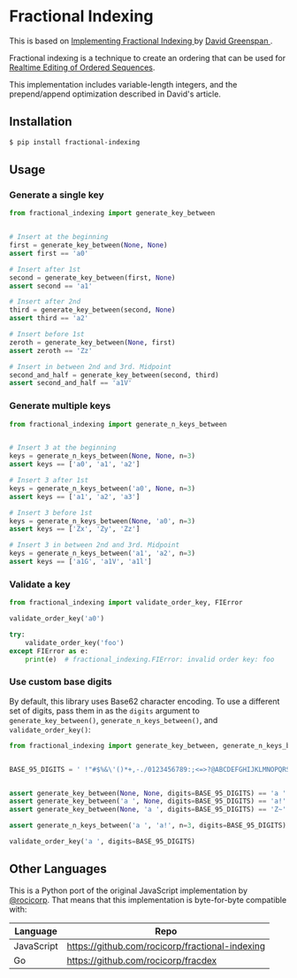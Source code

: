 # Fractional Indexing


This is based on [Implementing Fractional Indexing
](https://observablehq.com/@dgreensp/implementing-fractional-indexing) by [David Greenspan
](https://github.com/dgreensp).

Fractional indexing is a technique to create an ordering that can be used for [Realtime Editing of Ordered Sequences](https://www.figma.com/blog/realtime-editing-of-ordered-sequences/).

This implementation includes variable-length integers, and the prepend/append optimization described in David's article.

## Installation

```bash
$ pip install fractional-indexing
```


## Usage

### Generate a single key

```python
from fractional_indexing import generate_key_between


# Insert at the beginning
first = generate_key_between(None, None)
assert first == 'a0'

# Insert after 1st
second = generate_key_between(first, None)
assert second == 'a1'

# Insert after 2nd
third = generate_key_between(second, None)
assert third == 'a2'

# Insert before 1st
zeroth = generate_key_between(None, first)
assert zeroth == 'Zz'

# Insert in between 2nd and 3rd. Midpoint
second_and_half = generate_key_between(second, third)
assert second_and_half == 'a1V'

```

### Generate multiple keys

```python
from fractional_indexing import generate_n_keys_between


# Insert 3 at the beginning
keys = generate_n_keys_between(None, None, n=3)
assert keys == ['a0', 'a1', 'a2']

# Insert 3 after 1st
keys = generate_n_keys_between('a0', None, n=3)
assert keys == ['a1', 'a2', 'a3']

# Insert 3 before 1st
keys = generate_n_keys_between(None, 'a0', n=3)
assert keys == ['Zx', 'Zy', 'Zz']

# Insert 3 in between 2nd and 3rd. Midpoint
keys = generate_n_keys_between('a1', 'a2', n=3)
assert keys == ['a1G', 'a1V', 'a1l']

```


### Validate a key

```python
from fractional_indexing import validate_order_key, FIError

validate_order_key('a0')

try:
    validate_order_key('foo')
except FIError as e:
    print(e)  # fractional_indexing.FIError: invalid order key: foo

```

### Use custom base digits

By default, this library uses Base62 character encoding. To use a different set of digits, pass them in as the `digits` 
argument to `generate_key_between()`, `generate_n_keys_between()`, and `validate_order_key()`:

```python
from fractional_indexing import generate_key_between, generate_n_keys_between, validate_order_key


BASE_95_DIGITS = ' !"#$%&\'()*+,-./0123456789:;<=>?@ABCDEFGHIJKLMNOPQRSTUVWXYZ[\\]^_`abcdefghijklmnopqrstuvwxyz{|}~'


assert generate_key_between(None, None, digits=BASE_95_DIGITS) == 'a '
assert generate_key_between('a ', None, digits=BASE_95_DIGITS) == 'a!'
assert generate_key_between(None, 'a ', digits=BASE_95_DIGITS) == 'Z~'

assert generate_n_keys_between('a ', 'a!', n=3, digits=BASE_95_DIGITS) == ['a"', 'a#', 'a$']

validate_order_key('a ', digits=BASE_95_DIGITS)

```


## Other Languages

This is a Python port of the original JavaScript implementation by [@rocicorp](https://github.com/rocicorp). That means that this implementation is byte-for-byte compatible with:

| Language   | Repo                                                 |
| ---------- | ---------------------------------------------------- |
| JavaScript | https://github.com/rocicorp/fractional-indexing      |
| Go         | https://github.com/rocicorp/fracdex                  |
